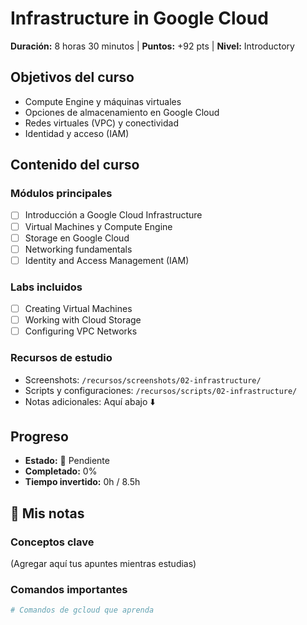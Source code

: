 # Infrastructure in Google Cloud

**Duración:** 8 horas 30 minutos | **Puntos:** +92 pts | **Nivel:** Introductory

## Objetivos del curso
- Compute Engine y máquinas virtuales
- Opciones de almacenamiento en Google Cloud
- Redes virtuales (VPC) y conectividad
- Identidad y acceso (IAM)

## Contenido del curso

### Módulos principales
- [ ] Introducción a Google Cloud Infrastructure
- [ ] Virtual Machines y Compute Engine
- [ ] Storage en Google Cloud
- [ ] Networking fundamentals
- [ ] Identity and Access Management (IAM)

### Labs incluidos
- [ ] Creating Virtual Machines
- [ ] Working with Cloud Storage
- [ ] Configuring VPC Networks

### Recursos de estudio
- Screenshots: `/recursos/screenshots/02-infrastructure/`
- Scripts y configuraciones: `/recursos/scripts/02-infrastructure/`
- Notas adicionales: Aquí abajo ⬇️

## Progreso
- **Estado:** 📅 Pendiente
- **Completado:** 0%
- **Tiempo invertido:** 0h / 8.5h

## 📝 Mis notas

### Conceptos clave
(Agregar aquí tus apuntes mientras estudias)

### Comandos importantes
```bash
# Comandos de gcloud que aprenda
